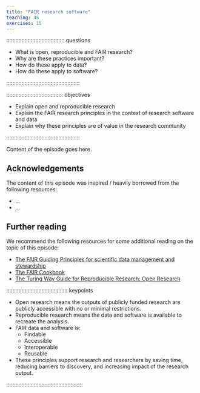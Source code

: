 ```yaml
---
title: "FAIR research software"
teaching: 45
exercises: 15
---
```


:::::::::::::::::::::::::::::::::::::: questions 

- What is open, reproducible and FAIR research?
- Why are these practices important?
- How do these apply to data?
- How do these apply to software?

::::::::::::::::::::::::::::::::::::::::::::::::

::::::::::::::::::::::::::::::::::::: objectives

- Explain open and reproducible research
- Explain the FAIR research principles in the context of research software and data
- Explain why these principles are of value in the research community 

::::::::::::::::::::::::::::::::::::::::::::::::


Content of the episode goes here.


## Acknowledgements

The content of this episode was inspired / heavily borrowed from the following resources:

- ...
- ...

## Further reading

We recommend the following resources for some additional reading on the topic of this episode:

- [The FAIR Guiding Principles for scientific data management and stewardship](https://www.nature.com/articles/sdata201618)
- [The FAIR Cookbook](https://faircookbook.elixir-europe.org/content/home.html)
- [The Turing Way Guide for Reproducible Research: Open Research](https://the-turing-way.netlify.app/reproducible-research/open)



:::::::::::::::::::::::::::::::::::::::: keypoints

- Open research means the outputs of publicly funded research are publicly accessible with no or minimal restrictions.
- Reproducible research means the data and software is available to recreate the analysis.
- FAIR data and software is:
  - Findable
  - Accessible
  - Interoperable
  - Reusable
- These principles support research and researchers by saving time, reducing barriers to discovery, and increasing impact of the research output.


::::::::::::::::::::::::::::::::::::::::::::::::::

